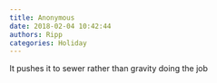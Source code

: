 ```yaml
---
title: Anonymous
date: 2018-02-04 10:42:44
authors: Ripp
categories: Holiday
---
```


 It pushes it to sewer rather than gravity doing the job